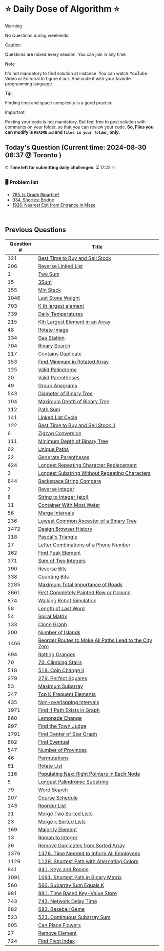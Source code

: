 # ⭐ Daily Dose of Algorithm ⭐
> [!WARNING]
> No Questions during weekends.

> [!CAUTION]
> Questions are mixed every session. You can join in any time.

> [!NOTE]
> It's not mandatory to find solution at instance. You can watch YouTube Video or Editorial to figure it out. And code it with your favorite programming language.

> [!TIP]  
> Finding time and space complexity is a good practice.

> [!IMPORTANT]
> Posting your code is not mandatory. But feel free to post solution with comments on your folder, so that you can review your code. **So, Files you can modify is `README.md` and `files in your folder`, only.**

## Today's Question (Current time: <!-- TIME --> 2024-08-30 06:37 @ Toronto <!-- /TIME -->)
⏰ **Time left for submitting daily challenges:** ⌛️<!-- TIME LEFT --> 17:22 <!-- /TIME LEFT --> ✨
### 🖥️ Problem list
- [785. Is Graph Bipartite?](https://leetcode.com/problems/is-graph-bipartite/description/)
- [934. Shortest Bridge](https://leetcode.com/problems/shortest-bridge/description)
- [1926. Nearest Exit from Entrance in Maze](https://leetcode.com/problems/nearest-exit-from-entrance-in-maze/description)

<br/>

## Previous Questions

| Question # | Title                                                                                                                                                       |
| ---------- | ----------------------------------------------------------------------------------------------------------------------------------------------------------- |
| 121        | [Best Time to Buy and Sell Stock](https://leetcode.com/problems/best-time-to-buy-and-sell-stock/)                                                           |
| 206        | [Reverse Linked List](https://leetcode.com/problems/reverse-linked-list/description/)                                                                       |
| 1          | [Two Sum](https://leetcode.com/problems/two-sum/description/)                                                                                               |
| 15         | [3Sum](https://leetcode.com/problems/3sum/description/)                                                                                                     |
| 155        | [Min Stack](https://leetcode.com/problems/min-stack/description/)                                                                                           |
| 1046       | [Last Stone Weight](https://leetcode.com/problems/last-stone-weight/description/)                                                                           |
| 703        | [K th largest element](https://leetcode.com/problems/kth-largest-element-in-a-stream/description/)                                                          |
| 739        | [Daily Temperatures](https://leetcode.com/problems/daily-temperatures/description/)                                                                         |
| 215        | [Kth Largest Element in an Array](https://leetcode.com/problems/kth-largest-element-in-an-array/description/)                                               |
| 48         | [Rotate Image](https://leetcode.com/problems/rotate-image/description/)                                                                                     |
| 134        | [Gas Station](https://leetcode.com/problems/gas-station/description/)                                                                                       |
| 704        | [Binary Search](https://leetcode.com/problems/binary-search/description/)                                                                                   |
| 217        | [Contains Duplicate](https://leetcode.com/problems/contains-duplicate/description/)                                                                         |
| 153        | [Find Minimum in Rotated Array](https://leetcode.com/problems/find-minimum-in-rotated-sorted-array/description/)                                            |
| 125        | [Valid Palindrome](https://leetcode.com/problems/valid-palindrome/description/)                                                                             |
| 20         | [Valid Parentheses](https://leetcode.com/problems/valid-parentheses/description/)                                                                           |
| 49         | [Group Anagrams](https://leetcode.com/problems/group-anagrams/description/)                                                                                 |
| 543        | [Diameter of Binary Tree](https://leetcode.com/problems/diameter-of-binary-tree/description/)                                                               |
| 104        | [Maximum Depth of Binary Tree](https://leetcode.com/problems/maximum-depth-of-binary-tree/description/)                                                     |
| 112        | [Path Sum](https://leetcode.com/problems/path-sum/description/)                                                                                             |
| 141        | [Linked List Cycle](https://leetcode.com/problems/linked-list-cycle/description/)                                                                           |
| 122        | [Best Time to Buy and Sell Stock II](https://leetcode.com/problems/best-time-to-buy-and-sell-stock-ii/description/)                                         |
| 6          | [Zigzag Conversion](https://leetcode.com/problems/zigzag-conversion/description/)                                                                           |
| 111        | [Minimum Depth of Binary Tree](https://leetcode.com/problems/minimum-depth-of-binary-tree/)                                                                 |
| 62         | [Unique Paths](https://leetcode.com/problems/unique-paths/)                                                                                                 |
| 22         | [Generate Parentheses](https://leetcode.com/problems/generate-parentheses/description/)                                                                     |
| 424        | [Longest Repeating Character Replacement](https://leetcode.com/problems/longest-repeating-character-replacement/description/)                               |
| 3          | [Longest Substring Without Repeating Characters](https://leetcode.com/problems/longest-substring-without-repeating-characters/description/)                 |
| 844        | [Backspace String Compare](https://leetcode.com/problems/backspace-string-compare/description/)                                                             |
| 7          | [Reverse Integer](https://leetcode.com/problems/reverse-integer/description/)                                                                               |
| 8          | [String to Integer (atoi)](https://leetcode.com/problems/string-to-integer-atoi/description/)                                                               |
| 11         | [Container With Most Water](https://leetcode.com/problems/container-with-most-water/description/)                                                           |
| 56         | [Merge Intervals](https://leetcode.com/problems/merge-intervals/description/)                                                                               |
| 236        | [Lowest Common Ancestor of a Binary Tree](https://leetcode.com/problems/lowest-common-ancestor-of-a-binary-tree/description/)                               |
| 1472       | [Design Browser History](https://leetcode.com/problems/design-browser-history/description/)                                                                 |
| 118        | [Pascal's Triangle](https://leetcode.com/problems/pascals-triangle/description/)                                                                            |
| 17         | [Letter Combinations of a Phone Number](https://leetcode.com/problems/letter-combinations-of-a-phone-number/description//)                                  |
| 162        | [Find Peak Element](https://leetcode.com/problems/find-peak-element/description//)                                                                          |
| 371        | [Sum of Two Integers](https://leetcode.com/problems/sum-of-two-integers/description/)                                                                       |
| 190        | [Reverse Bits](https://leetcode.com/problems/reverse-bits/description/)                                                                                     |
| 338        | [Counting Bits](https://leetcode.com/problems/counting-bits/description/)                                                                                   |
| 2285       | [Maximum Total Importance of Roads](https://leetcode.com/problems/maximum-total-importance-of-roads/description/)                                           |
| 2661       | [First Completely Painted Row or Column](https://leetcode.com/problems/first-completely-painted-row-or-column/description/)                                 |
| 874        | [Walking Robot Simulation](https://leetcode.com/problems/walking-robot-simulation/description/)                                                             |
| 58         | [Length of Last Word](https://leetcode.com/problems/length-of-last-word/description/)                                                                       |
| 54         | [Spiral Matrix](https://leetcode.com/problems/spiral-matrix/description/)                                                                                   |
| 133        | [Clone Graph](https://leetcode.com/problems/clone-graph/description/)                                                                                       |
| 200        | [Number of Islands](https://leetcode.com/problems/number-of-islands/description/)                                                                           |
| 1466       | [Reorder Routes to Make All Paths Lead to the City Zero](https://leetcode.com/problems/reorder-routes-to-make-all-paths-lead-to-the-city-zero/description/) |
| 994        | [Rotting Oranges](https://leetcode.com/problems/rotting-oranges/description/)                                                                               |
| 70         | [70. Climbing Stairs](https://leetcode.com/problems/climbing-stairs/description/)                                                                           |
| 518        | [518. Coin Change II](https://leetcode.com/problems/coin-change-ii/description/)                                                                            |
| 279        | [279. Perfect Squares](https://leetcode.com/problems/perfect-squares/description/)                                                                          |
| 53         | [Maximum Subarray](https://leetcode.com/problems/maximum-subarray/description/)                                                                             |
| 347        | [Top K Frequent Elements](https://leetcode.com/problems/top-k-frequent-elements/description/)                                                               |
| 435        | [Non-overlapping Intervals](https://leetcode.com/problems/non-overlapping-intervals/description/)                                                           |
| 1971       | [Find if Path Exists in Graph](https://leetcode.com/problems/find-if-path-exists-in-graph/description/)                                                     |
| 860        | [Lemonade Change](https://leetcode.com/problems/lemonade-change/description/)                                                                               |
| 997        | [Find the Town Judge](https://leetcode.com/problems/find-the-town-judge/description/)                                                                       |
| 1791       | [Find Center of Star Graph](https://leetcode.com/problems/find-center-of-star-graph/description/)                                                           |
| 802        | [Find Eventual](https://leetcode.com/problems/find-eventual-safe-states/description/)                                                                       |
| 547        | [Number of Provinces](https://leetcode.com/problems/number-of-provinces/description/)                                                                       |
| 46         | [Permutations](https://leetcode.com/problems/permutations/description/)                                                                                     |
| 61         | [Rotate List](https://leetcode.com/problems/rotate-list/)                                                                                                   |
| 116        | [Populating Next Right Pointers In Each Node](https://leetcode.com/problems/populating-next-right-pointers-in-each-node/description/)                       |
| 5          | [Longest Palindromic Substring](https://leetcode.com/problems/longest-palindromic-substring/description/)                                                   |
| 79         | [Word Search](https://leetcode.com/problems/word-search/description/)                                                                                       |
| 207        | [Course Schedule](https://leetcode.com/problems/course-schedule/description/)                                                                               |
| 143        | [Reorder List](https://leetcode.com/problems/reorder-list/description/)                                                                                     |
| 21         | [Merge Two Sorted Lists](https://leetcode.com/problems/merge-two-sorted-lists/description/)                                                                 |
| 23         | [Merge k Sorted Lists](https://leetcode.com/problems/merge-k-sorted-lists/description/)                                                                     |
| 169        | [Majority Element](https://leetcode.com/problems/majority-element/description)                                                                         |
| 13         | [Roman to Integer](https://leetcode.com/problems/roman-to-integer/description)                                                                          |
| 26         | [Remove Duplicates from Sorted Array](https://leetcode.com/problems/remove-duplicates-from-sorted-array/description)                                    |
| 1376       | [1376. Time Needed to Inform All Employees](https://leetcode.com/problems/time-needed-to-inform-all-employees/description)                                  |
| 1129       | [1129. Shortest Path with Alternating Colors](https://leetcode.com/problems/shortest-path-with-alternating-colors/description)                              |
| 841        | [841. Keys and Rooms](https://leetcode.com/problems/keys-and-rooms/description/)                                                                            |
| 1091       | [1091. Shortest Path in Binary Matrix](https://leetcode.com/problems/shortest-path-in-binary-matrix/)                                                       |
| 560        | [560. Subarray Sum Equals K](https://leetcode.com/problems/subarray-sum-equals-k/)                                                                          |
| 981        | [981. Time Based Key-Value Store](https://leetcode.com/problems/time-based-key-value-store/)                                                                |
| 743        | [743. Network Delay Time](https://leetcode.com/problems/network-delay-time/description/)                                                                         |
| 682        | [682. Baseball Game](https://leetcode.com/problems/baseball-game/description/)                                                                                   |
| 523        | [523. Continuous Subarray Sum](https://leetcode.com/problems/continuous-subarray-sum/description/)                                                               |
| 605        | [Can Place Flowers](https://leetcode.com/problems/can-place-flowers/description/)                                                                           |
| 27         | [Remove Element](https://leetcode.com/problems/remove-element/description/)                                                                                 |
| 724        | [Find Pivot Index](https://leetcode.com/problems/find-pivot-index/description/)                                                                             |

